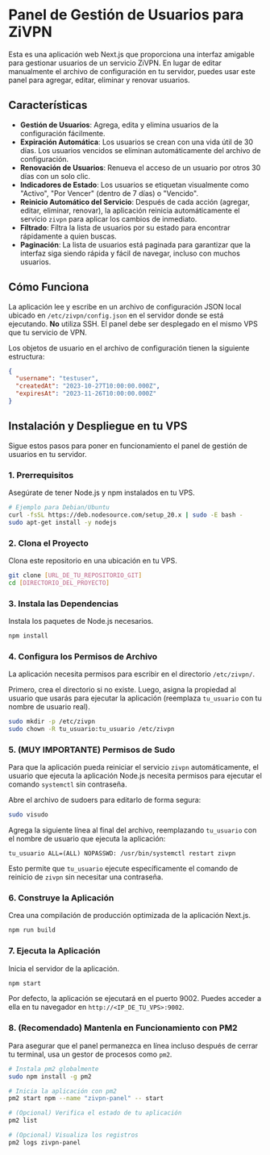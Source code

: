 # Panel de Gestión de Usuarios para ZiVPN

Esta es una aplicación web Next.js que proporciona una interfaz amigable para gestionar usuarios de un servicio ZiVPN. En lugar de editar manualmente el archivo de configuración en tu servidor, puedes usar este panel para agregar, editar, eliminar y renovar usuarios.

## Características

- **Gestión de Usuarios**: Agrega, edita y elimina usuarios de la configuración fácilmente.
- **Expiración Automática**: Los usuarios se crean con una vida útil de 30 días. Los usuarios vencidos se eliminan automáticamente del archivo de configuración.
- **Renovación de Usuarios**: Renueva el acceso de un usuario por otros 30 días con un solo clic.
- **Indicadores de Estado**: Los usuarios se etiquetan visualmente como "Activo", "Por Vencer" (dentro de 7 días) o "Vencido".
- **Reinicio Automático del Servicio**: Después de cada acción (agregar, editar, eliminar, renovar), la aplicación reinicia automáticamente el servicio `zivpn` para aplicar los cambios de inmediato.
- **Filtrado**: Filtra la lista de usuarios por su estado para encontrar rápidamente a quien buscas.
- **Paginación**: La lista de usuarios está paginada para garantizar que la interfaz siga siendo rápida y fácil de navegar, incluso con muchos usuarios.

## Cómo Funciona

La aplicación lee y escribe en un archivo de configuración JSON local ubicado en `/etc/zivpn/config.json` en el servidor donde se está ejecutando. **No** utiliza SSH. El panel debe ser desplegado en el mismo VPS que tu servicio de VPN.

Los objetos de usuario en el archivo de configuración tienen la siguiente estructura:

```json
{
  "username": "testuser",
  "createdAt": "2023-10-27T10:00:00.000Z",
  "expiresAt": "2023-11-26T10:00:00.000Z"
}
```

## Instalación y Despliegue en tu VPS

Sigue estos pasos para poner en funcionamiento el panel de gestión de usuarios en tu servidor.

### 1. Prerrequisitos

Asegúrate de tener Node.js y npm instalados en tu VPS.

```bash
# Ejemplo para Debian/Ubuntu
curl -fsSL https://deb.nodesource.com/setup_20.x | sudo -E bash -
sudo apt-get install -y nodejs
```

### 2. Clona el Proyecto

Clona este repositorio en una ubicación en tu VPS.

```bash
git clone [URL_DE_TU_REPOSITORIO_GIT]
cd [DIRECTORIO_DEL_PROYECTO]
```

### 3. Instala las Dependencias

Instala los paquetes de Node.js necesarios.

```bash
npm install
```

### 4. Configura los Permisos de Archivo

La aplicación necesita permisos para escribir en el directorio `/etc/zivpn/`.

Primero, crea el directorio si no existe. Luego, asigna la propiedad al usuario que usarás para ejecutar la aplicación (reemplaza `tu_usuario` con tu nombre de usuario real).

```bash
sudo mkdir -p /etc/zivpn
sudo chown -R tu_usuario:tu_usuario /etc/zivpn
```

### 5. (MUY IMPORTANTE) Permisos de Sudo

Para que la aplicación pueda reiniciar el servicio `zivpn` automáticamente, el usuario que ejecuta la aplicación Node.js necesita permisos para ejecutar el comando `systemctl` sin contraseña.

Abre el archivo de sudoers para editarlo de forma segura:
```bash
sudo visudo
```
Agrega la siguiente línea al final del archivo, reemplazando `tu_usuario` con el nombre de usuario que ejecuta la aplicación:
```
tu_usuario ALL=(ALL) NOPASSWD: /usr/bin/systemctl restart zivpn
```
Esto permite que `tu_usuario` ejecute específicamente el comando de reinicio de `zivpn` sin necesitar una contraseña.

### 6. Construye la Aplicación

Crea una compilación de producción optimizada de la aplicación Next.js.

```bash
npm run build
```

### 7. Ejecuta la Aplicación

Inicia el servidor de la aplicación.

```bash
npm start
```

Por defecto, la aplicación se ejecutará en el puerto 9002. Puedes acceder a ella en tu navegador en `http://<IP_DE_TU_VPS>:9002`.

### 8. (Recomendado) Mantenla en Funcionamiento con PM2

Para asegurar que el panel permanezca en línea incluso después de cerrar tu terminal, usa un gestor de procesos como `pm2`.

```bash
# Instala pm2 globalmente
sudo npm install -g pm2

# Inicia la aplicación con pm2
pm2 start npm --name "zivpn-panel" -- start

# (Opcional) Verifica el estado de tu aplicación
pm2 list

# (Opcional) Visualiza los registros
pm2 logs zivpn-panel
```

